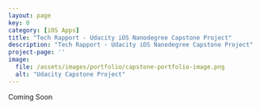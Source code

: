 ```yaml
---
layout: page
key: 0
category: [iOS Apps]
title: "Tech Rapport - Udacity iOS Nanodegree Capstone Project"
description: "Tech Rapport - Udacity iOS Nanodegree Capstone Project"
project-page: ''
image: 
  file: /assets/images/portfolio/capstone-portfolio-image.png
  alt: "Udacity Capstone Project"
---
```


Coming Soon